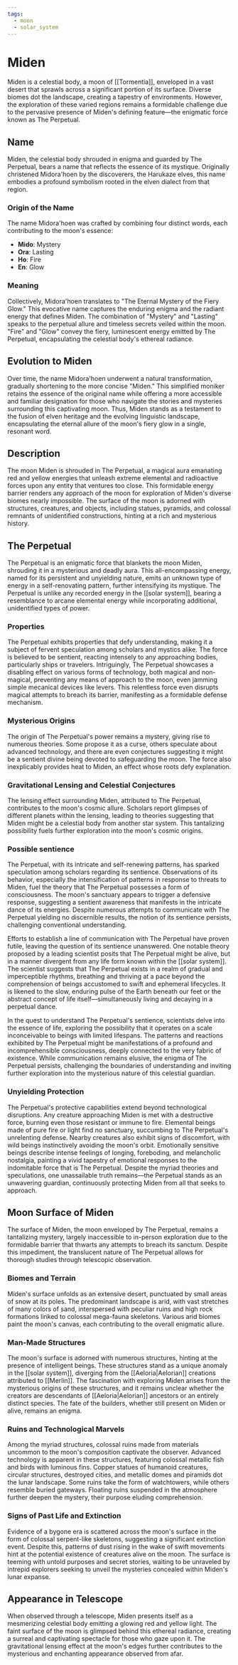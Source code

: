 ```yaml
---
tags:
  - moon
  - solar_system
---
```

# Miden

Miden is a celestial body, a moon of [[Tormentia]], enveloped in a vast desert that sprawls across a significant portion of its surface. Diverse biomes dot the landscape, creating a tapestry of environments. However, the exploration of these varied regions remains a formidable challenge due to the pervasive presence of Miden's defining feature—the enigmatic force known as The Perpetual.

## Name

Miden, the celestial body shrouded in enigma and guarded by The Perpetual, bears a name that reflects the essence of its mystique. Originally christened Midora'hoen by the discoverers, the Harukaze elves, this name embodies a profound symbolism rooted in the elven dialect from that region.

### Origin of the Name

The name Midora'hoen was crafted by combining four distinct words, each contributing to the moon's essence:

- **Mido**: Mystery
- **Ora**: Lasting
- **Ho**: Fire
- **En**: Glow

### Meaning

Collectively, Midora'hoen translates to "The Eternal Mystery of the Fiery Glow." This evocative name captures the enduring enigma and the radiant energy that defines Miden. The combination of "Mystery" and "Lasting" speaks to the perpetual allure and timeless secrets veiled within the moon. "Fire" and "Glow" convey the fiery, luminescent energy emitted by The Perpetual, encapsulating the celestial body's ethereal radiance.

## Evolution to Miden

Over time, the name Midora'hoen underwent a natural transformation, gradually shortening to the more concise "Miden." This simplified moniker retains the essence of the original name while offering a more accessible and familiar designation for those who navigate the stories and mysteries surrounding this captivating moon. Thus, Miden stands as a testament to the fusion of elven heritage and the evolving linguistic landscape, encapsulating the eternal allure of the moon's fiery glow in a single, resonant word.

## Description

The moon Miden is shrouded in The Perpetual, a magical aura emanating red and yellow energies that unleash extreme elemental and radioactive forces upon any entity that ventures too close. This formidable energy barrier renders any approach of the moon for exploration of Miden's diverse biomes nearly impossible. The surface of the moon is adorned with structures, creatures, and objects, including statues, pyramids, and colossal remnants of unidentified constructions, hinting at a rich and mysterious history.

## The Perpetual

The Perpetual is an enigmatic force that blankets the moon Miden, shrouding it in a mysterious and deadly aura. This all-encompassing energy, named for its persistent and unyielding nature, emits an unknown type of energy in a self-renovating pattern, further intensifying its mystique. The Perpetual is unlike any recorded energy in the [[solar system]], bearing a resemblance to arcane elemental energy while incorporating additional, unidentified types of power.

### Properties

The Perpetual exhibits properties that defy understanding, making it a subject of fervent speculation among scholars and mystics alike. The force is believed to be sentient, reacting intensely to any approaching bodies, particularly ships or travelers. Intriguingly, The Perpetual showcases a disabling effect on various forms of technology, both magical and non-magical, preventing any means of approach to the moon, even jamming simple mecanical devices like levers. This relentless force even disrupts magical attempts to breach its barrier, manifesting as a formidable defense mechanism.

### Mysterious Origins

The origin of The Perpetual's power remains a mystery, giving rise to numerous theories. Some propose it as a curse, others speculate about advanced technology, and there are even conjectures suggesting it might be a sentient divine being devoted to safeguarding the moon. The force also inexplicably provides heat to Miden, an effect whose roots defy explanation.

### Gravitational Lensing and Celestial Conjectures

The lensing effect surrounding Miden, attributed to The Perpetual, contributes to the moon's cosmic allure. Scholars report glimpses of different planets within the lensing, leading to theories suggesting that Miden might be a celestial body from another star system. This tantalizing possibility fuels further exploration into the moon's cosmic origins.

### Possible sentience

The Perpetual, with its intricate and self-renewing patterns, has sparked speculation among scholars regarding its sentience. Observations of its behavior, especially the intensification of patterns in response to threats to Miden, fuel the theory that The Perpetual possesses a form of consciousness. The moon's sanctuary appears to trigger a defensive response, suggesting a sentient awareness that manifests in the intricate dance of its energies. Despite numerous attempts to communicate with The Perpetual yielding no discernible results, the notion of its sentience persists, challenging conventional understanding.

Efforts to establish a line of communication with The Perpetual have proven futile, leaving the question of its sentience unanswered. One notable theory proposed by a leading scientist posits that The Perpetual might be alive, but in a manner divergent from any life form known within the [[solar system]]. The scientist suggests that The Perpetual exists in a realm of gradual and imperceptible rhythms, breathing and thriving at a pace beyond the comprehension of beings accustomed to swift and ephemeral lifecycles. It is likened to the slow, enduring pulse of the Earth beneath our feet or the abstract concept of life itself—simultaneously living and decaying in a perpetual dance.

In the quest to understand The Perpetual's sentience, scientists delve into the essence of life, exploring the possibility that it operates on a scale inconceivable to beings with limited lifespans. The patterns and reactions exhibited by The Perpetual might be manifestations of a profound and incomprehensible consciousness, deeply connected to the very fabric of existence. While communication remains elusive, the enigma of The Perpetual persists, challenging the boundaries of understanding and inviting further exploration into the mysterious nature of this celestial guardian.

### Unyielding Protection

The Perpetual's protective capabilities extend beyond technological disruptions. Any creature approaching Miden is met with a destructive force, burning even those resistant or immune to fire. Elemental beings made of pure fire or light find no sanctuary, succumbing to The Perpetual's unrelenting defense. Nearby creatures also exhibit signs of discomfort, with wild beings instinctively avoiding the moon's orbit. Emotionally sensitive beings describe intense feelings of longing, foreboding, and melancholic nostalgia, painting a vivid tapestry of emotional responses to the indomitable force that is The Perpetual. Despite the myriad theories and speculations, one unassailable truth remains—the Perpetual stands as an unwavering guardian, continuously protecting Miden from all that seeks to approach.

## Moon Surface of Miden

The surface of Miden, the moon enveloped by The Perpetual, remains a tantalizing mystery, largely inaccessible to in-person exploration due to the formidable barrier that thwarts any attempts to breach its sanctum. Despite this impediment, the translucent nature of The Perpetual allows for thorough studies through telescopic observation.

### Biomes and Terrain

Miden's surface unfolds as an extensive desert, punctuated by small areas of snow at its poles. The predominant landscape is arid, with vast stretches of many colors of sand, interspersed with peculiar ruins and high rock formations linked to colossal mega-fauna skeletons. Various arid biomes paint the moon's canvas, each contributing to the overall enigmatic allure.

### Man-Made Structures

The moon's surface is adorned with numerous structures, hinting at the presence of intelligent beings. These structures stand as a unique anomaly in the [[solar system]], diverging from the [[Aeloria|Aelorian]] creations attributed to [[Merlin]]. The fascination with exploring Miden arises from the mysterious origins of these structures, and it remains unclear whether the creators are descendants of [[Aeloria|Aelorian]] ancestors or an entirely distinct species. The fate of the builders, whether still present on Miden or alive, remains an enigma.

### Ruins and Technological Marvels

Among the myriad structures, colossal ruins made from materials uncommon to the moon's composition captivate the observer. Advanced technology is apparent in these structures, featuring colossal metallic fish and birds with luminous fins. Copper statues of humanoid creatures, circular structures, destroyed cities, and metallic domes and piramids dot the lunar landscape. Some ruins take the form of watchtowers, while others resemble buried gateways. Floating ruins suspended in the atmosphere further deepen the mystery, their purpose eluding comprehension.

### Signs of Past Life and Extinction

Evidence of a bygone era is scattered across the moon's surface in the form of colossal serpent-like skeletons, suggesting a significant extinction event. Despite this, patterns of dust rising in the wake of swift movements hint at the potential existence of creatures alive on the moon. The surface is teeming with untold purposes and secret stories, waiting to be unraveled by intrepid explorers seeking to unveil the mysteries concealed within Miden's lunar expanse.

## Appearance in Telescope

When observed through a telescope, Miden presents itself as a mesmerizing celestial body emitting a glowing red and yellow light. The faint surface of the moon is glimpsed behind this ethereal radiance, creating a surreal and captivating spectacle for those who gaze upon it. The gravitational lensing effect at the moon's edges further contributes to the mysterious and enchanting appearance observed from afar.